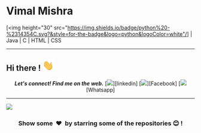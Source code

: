 # Vimal Mishra
[<img height="30" src="https://img.shields.io/badge/python%20-%2314354C.svg?&style=for-the-badge&logo=python&logoColor=white"/] | Java | C | HTML | CSS 
<hr/>

<h2> Hi there ! <img src="https://raw.githubusercontent.com/ABSphreak/ABSphreak/master/gifs/Hi.gif" width="30px"></h2>
<p align="center">
  <b><i>Let's connect! Find me on the web.</i></b>
[<img height="30" src="https://img.shields.io/badge/linkedin-%230077B5.svg?&style=for-the-badge&logo=linkedin&logoColor=white" />][linkedin]
[<img height="30" src = "https://img.shields.io/badge/facebook-%231877F2.svg?&style=for-the-badge&logo=facebook&logoColor=white" />][Facebook]
[<img height="30" src= "https://img.shields.io/badge/WHATSAPP-%2325D366.svg?&style=for-the-badge&logo=whatsapp&logoColor=white" />[Whatsapp]

<br />
<hr />

<!--
**mishravimal99/mishravimal99** is a ✨ _special_ ✨ repository because its `README.md` (this file) appears on your GitHub profile.

Here are some ideas to get you started:

- 🔭 I’m currently working on ...
- 🌱 I’m currently learning ...
- 👯 I’m looking to collaborate on ...
- 🤔 I’m looking for help with ...
- 💬 Ask me about ...
- 📫 How to reach me: ...
- 😄 Pronouns: ...
- ⚡ Fun fact: ...
-->
![](https://komarev.com/ghpvc/?username=mishravimal99&color=blue&style=plastic&label=Github+Profile+Views)

<h3 align="center">Show some &nbsp;❤️&nbsp; by starring some of the repositories 😊 !</h3>


[linkedin]: https://www.linkedin.com/in/vimal-mishra-95462b187/
[Facebook]: https://www.facebook.com/REYAN.SINGH.75436/
